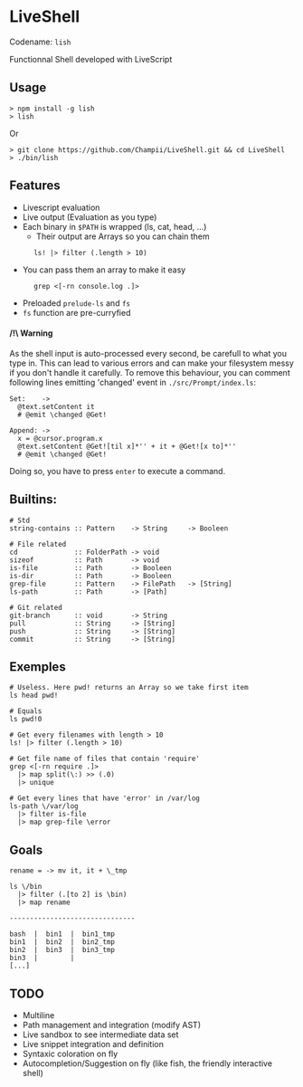 # LiveShell

Codename: `lish`


Functionnal Shell developed with LiveScript

## Usage

    > npm install -g lish
    > lish

Or

    > git clone https://github.com/Champii/LiveShell.git && cd LiveShell
    > ./bin/lish

## Features

- Livescript evaluation
- Live output (Evaluation as you type)
- Each binary in `$PATH` is wrapped (ls, cat, head, ...)
  - Their output are Arrays so you can chain them
```livescript
      ls! |> filter (.length > 10)
```
  - You can pass them an array to make it easy
```livescript
      grep <[-rn console.log .]>
```
- Preloaded `prelude-ls` and `fs`
- `fs` function are pre-curryfied

#### /!\ Warning
As the shell input is auto-processed every second, be carefull to what you type in. This can lead to various errors and can make your filesystem messy if you don't handle it carefully. To remove this behaviour, you can comment following lines emitting 'changed' event in `./src/Prompt/index.ls`:

```livescript
Set:    ->
  @text.setContent it
  # @emit \changed @Get!

Append: ->
  x = @cursor.program.x
  @text.setContent @Get![til x]*'' + it + @Get![x to]*''
  # @emit \changed @Get!

```

Doing so, you have to press `enter` to execute a command.

## Builtins:

```livescript
# Std
string-contains :: Pattern    -> String     -> Booleen

# File related
cd              :: FolderPath -> void
sizeof          :: Path       -> void
is-file         :: Path       -> Booleen
is-dir          :: Path       -> Booleen
grep-file       :: Pattern    -> FilePath   -> [String]
ls-path         :: Path       -> [Path]

# Git related
git-branch      :: void       -> String
pull            :: String     -> [String]
push            :: String     -> [String]
commit          :: String     -> [String]
```

## Exemples

```livescript
# Useless. Here pwd! returns an Array so we take first item
ls head pwd!

# Equals
ls pwd!0
```

```livescript
# Get every filenames with length > 10
ls! |> filter (.length > 10)
```

```livescript
# Get file name of files that contain 'require'
grep <[-rn require .]>
  |> map split(\:) >> (.0)
  |> unique
```

```livescript
# Get every lines that have 'error' in /var/log
ls-path \/var/log
  |> filter is-file
  |> map grep-file \error
```

## Goals

```livescript
rename = -> mv it, it + \_tmp

ls \/bin
  |> filter (.[to 2] is \bin)
  |> map rename

-------------------------------

bash  |  bin1  |  bin1_tmp
bin1  |  bin2  |  bin2_tmp
bin2  |  bin3  |  bin3_tmp
bin3  |        |
[...]
```

## TODO
- Multiline
- Path management and integration (modify AST)
- Live sandbox to see intermediate data set
- Live snippet integration and definition
- Syntaxic coloration on fly
- Autocompletion/Suggestion on fly (like fish, the friendly interactive shell)
